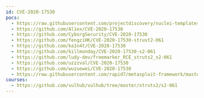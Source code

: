 ```yaml
---
id: CVE-2020-17530
pocs:
  - https://raw.githubusercontent.com/projectdiscovery/nuclei-templates/master/cves/CVE-2020-17530.yaml
  - https://github.com/Al1ex/CVE-2020-17530
  - https://github.com/CyborgSecurity/CVE-2020-17530
  - https://github.com/fengziHK/CVE-2020-17530-strust2-061
  - https://github.com/ka1n4t/CVE-2020-17530
  - https://github.com/killmonday/CVE-2020-17530-s2-061
  - https://github.com/ludy-dev/freemarker_RCE_struts2_s2-061
  - https://github.com/uzzzval/CVE-2020-17530
  - https://github.com/wuzuowei/CVE-2020-17530
  - https://raw.githubusercontent.com/rapid7/metasploit-framework/master/modules/exploits/multi/http/struts2_multi_eval_ognl.rb
courses:
  - https://github.com/vulhub/vulhub/tree/master/struts2/s2-061
---
```

